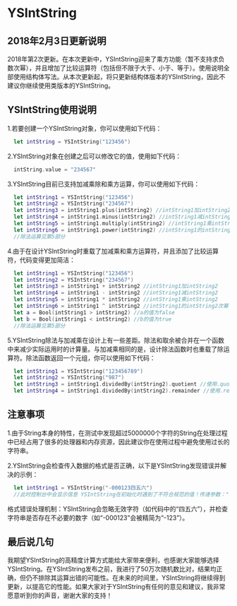 # YSIntString

## 2018年2月3日更新说明
2018年第2次更新。在本次更新中，YSIntString迎来了乘方功能（暂不支持求负数次幂），并且增加了比较运算符（包括但不限于大于、小于、等于）。使用说明全部使用结构体写法。从本次更新起，将只更新结构体版本的YSIntString，因此不建议你继续使用类版本的YSIntString。

## YSIntString使用说明
1.若要创建一个YSIntString对象，你可以使用如下代码：
```Swift
  let intString = YSIntString("123456")
```
2.YSIntString对象在创建之后可以修改它的值，使用如下代码：
```Swift
  intString.value = "234567"
```
3.YSIntString目前已支持加减乘除和乘方运算，你可以使用如下代码：
```Swift
  let intString1 = YSIntString("123456")
  let intString2 = YSIntString("234567")
  let intString3 = intString1.plus(intString2) //intString1加intString2
  let intString4 = intString1.minus(intString2) //intString1减intString2
  let intString5 = intString1.multiply(intString2) //intString1乘intString2
  let intString6 = intString1.power(intString2) //intString1的intString2次幂
  //除法运算见第5部分
```
4.由于在设计YSIntString时重载了加减乘和乘方运算符，并且添加了比较运算符，代码变得更加简洁：
```Swift
  let intString1 = YSIntString("123456")
  let intString2 = YSIntString("234567")
  let intString3 = intString1 + intString2 //intString1加intString2
  let intString4 = intString1 - intString2 //intString1减intString2
  let intString5 = intString1 * intString2 //intString1乘intString2
  let intString6 = intString1 ^ intString2 //intString1的intString2次幂
  let a = Bool(intString1 > intString2) //a的值为false
  let b = Bool(intString1 < intString2) //b的值为true
  //除法运算见第5部分
```
5.YSIntString除法与加减乘在设计上有一些差距。除法和取余被合并在一个函数中来减少实际运用时的计算量。与加减乘相同的是，设计除法函数时也重载了除运算符。除法函数返回一个元组，你可以使用如下代码：
```Swift
  let intString1 = YSIntString("123456789")
  let intString2 = YSIntString("987")
  let intString3 = intString1.dividedBy(intString2).quotient //使用.quotient来获取整除结果
  let intString4 = intString1.dividedBy(intString2).remainder //使用.remainder来获取取余结果
```

## 注意事项
1.由于String本身的特性，在测试中发现超过5000000个字符的String在处理过程中已经占用了很多的处理器和内存资源，因此建议你在使用过程中避免使用过长的字符串。

2.YSIntString会检查传入数据的格式是否正确，以下是YSIntString发现错误并解决的示例：
```Swift
  let intString1 = YSIntString("-000123四五六")
  //此时控制台中会显示信息 YSIntString在初始化时遇到了不符合规范的值！传递参数："-000123四五六"，传出参数:"-123"
```
格式错误处理机制：YSIntString会忽略无效字符（如代码中的“四五六”），并检查字符串是否存在不必要的数字（如“-000123”会被精简为“-123”）。

## 最后说几句
我期望YSIntString的高精度计算方式能给大家带来便利，也感谢大家能够选择YSIntString。在YSIntString发布之前，我进行了50万次随机数比对，结果均正确，但仍不排除其运算出错的可能性。在未来的时间里，YSIntString将继续得到更新，以提高它的性能。如果大家对于YSIntString有任何的意见和建议，我非常愿意听到你的声音，谢谢大家的支持！
